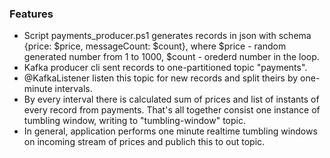 ### Features

- Script payments_producer.ps1 generates records in json with schema {price: $price, messageCount: $count}, where $price - random generated number from 1 to 1000, $count - orederd number in the loop.
- Kafka producer cli sent records to one-partitioned topic "payments".
- @KafkaListener listen this topic for new records and split theirs by one-minute intervals.
- By every interval there is calculated sum of prices and list of instants of every record from payments. That's all together consist one instance of tumbling window, writing to "tumbling-window" topic.
- In general, application performs one minute realtime tumbling windows on incoming stream of prices and publich this to out topic.
